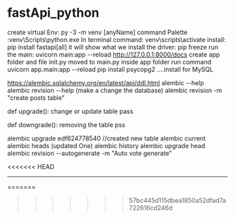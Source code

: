# fastApi_python

create virtual Env: py -3 -m venv [anyName] 
command Palette :venv\Scripts\python.exe
In terminal command: venv\scripts\activate 
install: pip install fastapi[all]
it will show what we install the driver:
pip freeze 
run the main: uvicorn main:app --reload
http://127.0.0.1:8000/docs 
create app folder and file init.py moved to main.py inside app folder 
run command uvicorn app.main:app --reload
pip install psycopg2 ....install for MySQL


https://alembic.sqlalchemy.org/en/latest/api/ddl.html
alembic --help
alembic revision --help (make a change the database)
alembic revision -m "create posts table"

def upgrade():
  change or update table
  pass


def downgrade():
  removing the table
  pss

alembic upgrade edf624778540 //created new table
alembic current
alembic heads (updated One)
alembic history 
alembic upgrade head
alembic revision --autogenerate -m "Auto vote generate"

<<<<<<< HEAD
**********************************************************


 
 

=======
>>>>>>> 57bc445d115dbea1850a52dfad7a722616cd246d

